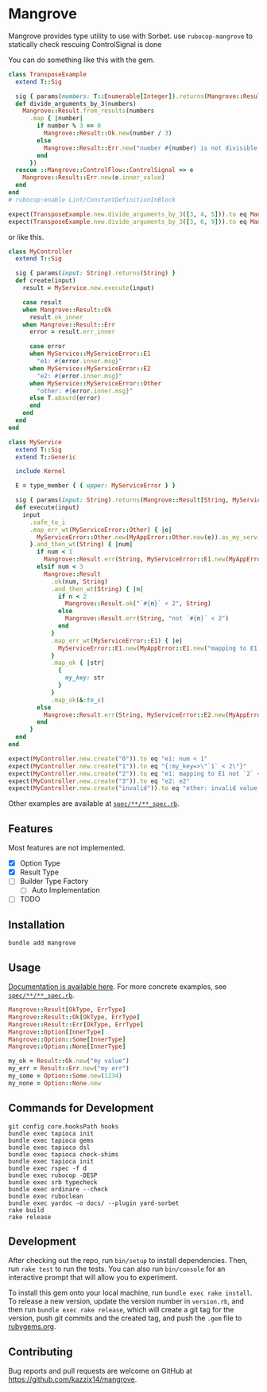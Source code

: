 # Mangrove
Mangrove provides type utility to use with Sorbet.
use `rubocop-mangrove` to statically check rescuing ControlSignal is done

You can do something like this with the gem.
```ruby
class TransposeExample
  extend T::Sig

  sig { params(numbers: T::Enumerable[Integer]).returns(Mangrove::Result[T::Array[Integer], String]) }
  def divide_arguments_by_3(numbers)
    Mangrove::Result.from_results(numbers
      .map { |number|
        if number % 3 == 0
          Mangrove::Result::Ok.new(number / 3)
        else
          Mangrove::Result::Err.new("number #{number} is not divisible by 3")
        end
      })
  rescue ::Mangrove::ControlFlow::ControlSignal => e
    Mangrove::Result::Err.new(e.inner_value)
  end
end
# rubocop:enable Lint/ConstantDefinitionInBlock

expect(TransposeExample.new.divide_arguments_by_3([3, 4, 5])).to eq Mangrove::Result::Err.new(["number 4 is not divisible by 3", "number 5 is not divisible by 3"])
expect(TransposeExample.new.divide_arguments_by_3([3, 6, 9])).to eq Mangrove::Result::Ok.new([1, 2, 3])

```

or like this.
```ruby
class MyController
  extend T::Sig

  sig { params(input: String).returns(String) }
  def create(input)
    result = MyService.new.execute(input)

    case result
    when Mangrove::Result::Ok
      result.ok_inner
    when Mangrove::Result::Err
      error = result.err_inner

      case error
      when MyService::MyServiceError::E1
        "e1: #{error.inner.msg}"
      when MyService::MyServiceError::E2
        "e2: #{error.inner.msg}"
      when MyService::MyServiceError::Other
        "other: #{error.inner.msg}"
      else T.absurd(error)
      end
    end
  end
end

class MyService
  extend T::Sig
  extend T::Generic

  include Kernel

  E = type_member { { upper: MyServiceError } }

  sig { params(input: String).returns(Mangrove::Result[String, MyServiceError]) }
  def execute(input)
    input
      .safe_to_i
      .map_err_wt(MyServiceError::Other) { |e|
        MyServiceError::Other.new(MyAppError::Other.new(e)).as_my_service_error
      }.and_then_wt(String) { |num|
        if num < 1
          Mangrove::Result.err(String, MyServiceError::E1.new(MyAppError::E1.new("num < 1")).as_my_service_error)
        elsif num < 3
          Mangrove::Result
            .ok(num, String)
            .and_then_wt(String) { |n|
              if n < 2
                Mangrove::Result.ok("`#{n}` < 2", String)
              else
                Mangrove::Result.err(String, "not `#{n}` < 2")
              end
            }
            .map_err_wt(MyServiceError::E1) { |e|
              MyServiceError::E1.new(MyAppError::E1.new("mapping to E1 #{e}")).as_my_service_error
            }
            .map_ok { |str|
              {
                my_key: str
              }
            }
            .map_ok(&:to_s)
        else
          Mangrove::Result.err(String, MyServiceError::E2.new(MyAppError::E2.new).as_my_service_error)
        end
      }
  end
end

expect(MyController.new.create("0")).to eq "e1: num < 1"
expect(MyController.new.create("1")).to eq "{:my_key=>\"`1` < 2\"}"
expect(MyController.new.create("2")).to eq "e1: mapping to E1 not `2` < 2"
expect(MyController.new.create("3")).to eq "e2: e2"
expect(MyController.new.create("invalid")).to eq "other: invalid value for Integer(): \"invalid\""
```

Other examples are available at [`spec/**/**_spec.rb`](https://github.com/kazzix14/mangrove/tree/main/spec).

## Features
Most features are not implemented.

- [x] Option Type
- [x] Result Type
- [ ] Builder Type Factory
  - [ ] Auto Implementation
- [ ] TODO

## Installation

```
bundle add mangrove
```

## Usage

[Documentation is available here](https://kazzix14.github.io/mangrove/).
For more concrete examples, see [`spec/**/**_spec.rb`](https://github.com/kazzix14/mangrove/tree/main/spec).

```ruby
Mangrove::Result[OkType, ErrType]
Mangrove::Result::Ok[OkType, ErrType]
Mangrove::Result::Err[OkType, ErrType]
Mangrove::Option[InnerType]
Mangrove::Option::Some[InnerType]
Mangrove::Option::None[InnerType]

my_ok = Result::Ok.new("my value")
my_err = Result::Err.new("my err")
my_some = Option::Some.new(1234)
my_none = Option::None.new
```

## Commands for Development
```
git config core.hooksPath hooks
bundle exec tapioca init
bundle exec tapioca gems
bundle exec tapioca dsl
bundle exec tapioca check-shims
bundle exec tapioca init
bundle exec rspec -f d
bundle exec rubocop -DESP
bundle exec srb typecheck
bundle exec ordinare --check
bundle exec ruboclean
bundle exec yardoc -o docs/ --plugin yard-sorbet
rake build
rake release
```

## Development

After checking out the repo, run `bin/setup` to install dependencies. Then, run `rake test` to run the tests. You can also run `bin/console` for an interactive prompt that will allow you to experiment.

To install this gem onto your local machine, run `bundle exec rake install`. To release a new version, update the version number in `version.rb`, and then run `bundle exec rake release`, which will create a git tag for the version, push git commits and the created tag, and push the `.gem` file to [rubygems.org](https://rubygems.org).

## Contributing

Bug reports and pull requests are welcome on GitHub at https://github.com/kazzix14/mangrove.
